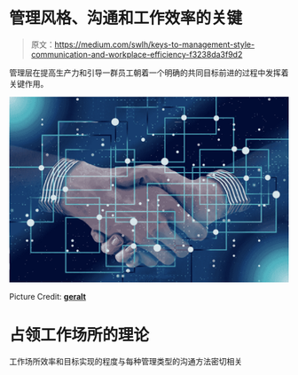 # 管理风格、沟通和工作效率的关键

> 原文：<https://medium.com/swlh/keys-to-management-style-communication-and-workplace-efficiency-f3238da3f9d2>

管理层在提高生产力和引导一群员工朝着一个明确的共同目标前进的过程中发挥着关键作用。

![](img/00822331703cba0f7d4741af400fe2d9.png)

Picture Credit: [**geralt**](https://pixabay.com/en/users/geralt-9301/)

# 占领工作场所的理论

工作场所效率和目标实现的程度与每种管理类型的沟通方法密切相关